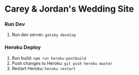 # Carey & Jordan's Wedding Site

### Run Dev
1. Run dev server: `gatsby develop`

### Heroku Deploy
1. Run build: `npm run heroku-postbuild`
2. Push changes to Heroku: `git push heroku master`
2. Restart Heroku: `heroku restart`
